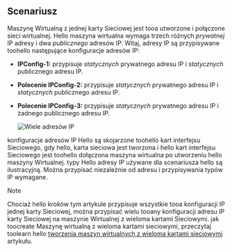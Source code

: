 ## <a name="scenario"></a>Scenariusz
Maszynę Wirtualną z jednej karty Sieciowej jest tooa utworzone i połączone sieci wirtualnej. Hello maszyna wirtualna wymaga trzech różnych *prywatnej* IP adresy i dwa *publicznego* adresów IP. Witaj, adresy IP są przypisywane toohello następujące konfiguracje adresów IP:

* **IPConfig-1:** przypisuje *statycznych* prywatnego adresu IP i *statycznych* publicznego adresu IP.
* **Polecenie IPConfig-2:** przypisuje *statycznych* prywatnego adresu IP i *statycznych* publicznego adresu IP.
* **Polecenie IPConfig-3:** przypisuje *statycznych* prywatnego adresu IP i żadnego publicznego adresu IP.
  
    ![Wiele adresów IP](./media/virtual-network-multiple-ip-addresses-scenario/multiple-ipconfigs.png)

konfiguracje adresów IP Hello są skojarzone toohello kart interfejsu Sieciowego, gdy hello, karta sieciowa jest tworzona i hello kart interfejsu Sieciowego jest toohello dołączona maszyna wirtualna po utworzeniu hello maszyny Wirtualnej. typy Hello adresy IP używane dla scenariusza hello są ilustracyjną. Można przypisać niezależnie od adresu i przypisywania typów IP wymagane.

> [!NOTE]
> Chociaż hello kroków tym artykule przypisuje wszystkie tooa konfiguracji IP jednej karty Sieciowej, można przypisać wielu tooany konfiguracji adresu IP karty Sieciowej na maszynie Wirtualnej z wieloma kartami Sieciowymi. jak toocreate Maszynę wirtualną z wieloma kartami sieciowymi, przeczytaj toolearn hello [tworzenia maszyn wirtualnych z wieloma kartami sieciowymi](../articles/virtual-network/virtual-network-deploy-multinic-arm-ps.md) artykułu.
